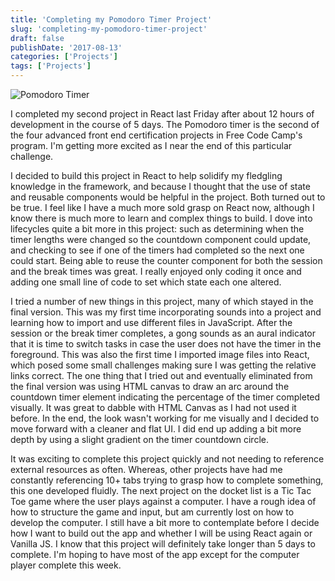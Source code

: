 ```yaml
---
title: 'Completing my Pomodoro Timer Project'
slug: 'completing-my-pomodoro-timer-project'
draft: false
publishDate: '2017-08-13'
categories: ['Projects']
tags: ['Projects']
---
```

![Pomodoro Timer](images/2017-08-pomodoro-timer-v1.jpg)

I completed my second project in React last Friday after about 12 hours of development in the course of 5 days. The Pomodoro timer is the second of the four advanced front end certification projects in Free Code Camp's program. I'm getting more excited as I near the end of this particular challenge.

I decided to build this project in React to help solidify my fledgling knowledge in the framework, and because I thought that the use of state and reusable components would be helpful in the project. Both turned out to be true. I feel like I have a much more sold grasp on React now, although I know there is much more to learn and complex things to build. I dove into lifecycles quite a bit more in this project: such as determining when the timer lengths were changed so the countdown component could update, and checking to see if one of the timers had completed so the next one could start. Being able to reuse the counter component for both the session and the break times was great. I really enjoyed only coding it once and adding one small line of code to set which state each one altered.

I tried a number of new things in this project, many of which stayed in the final version. This was my first time incorporating sounds into a project and learning how to import and use different files in JavaScript. After the session or the break timer completes, a gong sounds as an aural indicator that it is time to switch tasks in case the user does not have the timer in the foreground. This was also the first time I imported image files into React, which posed some small challenges making sure I was getting the relative links correct. The one thing that I tried out and eventually eliminated from the final version was using HTML canvas to draw an arc around the countdown timer element indicating the percentage of the timer completed visually. It was great to dabble with HTML Canvas as I had not used it before. In the end, the look wasn't working for me visually and I decided to move forward with a cleaner and flat UI. I did end up adding a bit more depth by using a slight gradient on the timer countdown circle.

It was exciting to complete this project quickly and not needing to reference external resources as often. Whereas, other projects have had me constantly referencing 10+ tabs trying to grasp how to complete something, this one developed fluidly. The next project on the docket list is a Tic Tac Toe game where the user plays against a computer. I have a rough idea of how to structure the game and input, but am currently lost on how to develop the computer. I still have a bit more to contemplate before I decide how I want to build out the app and whether I will be using React again or Vanilla JS. I know that this project will definitely take longer than 5 days to complete. I'm hoping to have most of the app except for the computer player complete this week.
